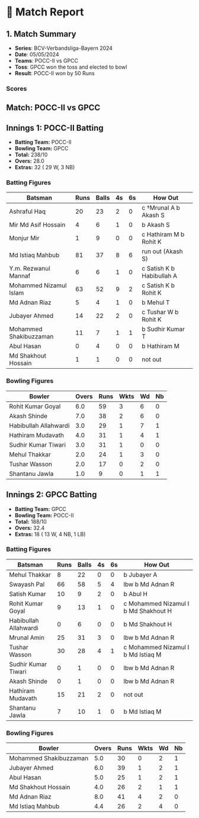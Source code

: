 # 🏏 Match Report

## 1. Match Summary

- **Series**: BCV-Verbandsliga-Bayern 2024  
- **Date**: 05/05/2024  
- **Teams**: POCC-II vs GPCC  
- **Toss**: GPCC won the toss and elected to bowl  
- **Result**: POCC-II won by 50 Runs  

### Scores
## Match: POCC-II vs GPCC

## Innings 1: POCC-II Batting

- **Batting Team:** POCC-II
- **Bowling Team:** GPCC
- **Total:** 238/10
- **Overs:** 28.0
- **Extras:** 32 ( 29 W, 3 NB)

### Batting Figures

| Batsman | Runs | Balls | 4s | 6s | How Out |
|---------|------|-------|----|----|---------|
| Ashraful Haq | 20 | 23 | 2 | 0 | c &#8224;Mrunal A b Akash S |
| Mir Md Asif Hossain | 4 | 6 | 1 | 0 | b Akash S |
| Monjur Mir | 1 | 9 | 0 | 0 | c Hathiram M b Rohit K |
| Md Istiaq Mahbub | 81 | 37 | 8 | 6 | run out (Akash S)  |
| Y.m. Rezwanul Mannaf | 6 | 6 | 1 | 0 | c Satish K b Habibullah A |
| Mohammed Nizamul Islam | 63 | 52 | 9 | 2 | c Satish K b Rohit K |
| Md Adnan Riaz | 5 | 4 | 1 | 0 | b Mehul T |
| Jubayer Ahmed | 14 | 22 | 2 | 0 | c Tushar W b Rohit K |
| Mohammed Shakibuzzaman | 11 | 7 | 1 | 1 | b Sudhir Kumar T |
| Abul Hasan | 0 | 4 | 0 | 0 | b Hathiram M |
| Md Shakhout Hossain | 1 | 1 | 0 | 0 | not out |

### Bowling Figures

| Bowler | Overs | Runs | Wkts | Wd | Nb |
|--------|-------|------|------|----|----|
| Rohit Kumar Goyal | 6.0 | 59 | 3 | 6 | 0 |
| Akash Shinde | 7.0 | 38 | 2 | 6 | 0 |
| Habibullah Allahwardi | 3.0 | 29 | 1 | 7 | 1 |
| Hathiram Mudavath | 4.0 | 31 | 1 | 4 | 1 |
| Sudhir Kumar Tiwari | 3.0 | 31 | 1 | 0 | 0 |
| Mehul Thakkar | 2.0 | 24 | 1 | 3 | 0 |
| Tushar Wasson | 2.0 | 17 | 0 | 2 | 0 |
| Shantanu Jawla | 1.0 | 9 | 0 | 1 | 1 |

## Innings 2: GPCC Batting

- **Batting Team:** GPCC
- **Bowling Team:** POCC-II
- **Total:** 188/10
- **Overs:** 32.4
- **Extras:** 18 ( 13 W, 4 NB, 1 LB)

### Batting Figures

| Batsman | Runs | Balls | 4s | 6s | How Out |
|---------|------|-------|----|----|---------|
| Mehul Thakkar | 8 | 22 | 0 | 0 | b Jubayer A |
| Swayash Pal | 66 | 58 | 5 | 4 | lbw b Md Adnan R |
| Satish Kumar | 10 | 9 | 2 | 0 | b Abul H |
| Rohit Kumar Goyal | 9 | 13 | 1 | 0 | c Mohammed Nizamul I b Md Shakhout H |
| Habibullah Allahwardi | 0 | 6 | 0 | 0 | b Md Shakhout H |
| Mrunal Amin | 25 | 31 | 3 | 0 | lbw b Md Adnan R |
| Tushar Wasson | 30 | 28 | 4 | 1 | c Mohammed Nizamul I b Md Istiaq M |
| Sudhir Kumar Tiwari | 0 | 1 | 0 | 0 | lbw b Md Adnan R |
| Akash Shinde | 0 | 1 | 0 | 0 | lbw b Md Adnan R |
| Hathiram Mudavath | 15 | 21 | 2 | 0 | not out |
| Shantanu Jawla | 7 | 10 | 1 | 0 | b Md Istiaq M |

### Bowling Figures

| Bowler | Overs | Runs | Wkts | Wd | Nb |
|--------|-------|------|------|----|----|
| Mohammed Shakibuzzaman | 5.0 | 30 | 0 | 2 | 1 |
| Jubayer Ahmed | 6.0 | 39 | 1 | 2 | 1 |
| Abul Hasan | 5.0 | 25 | 1 | 2 | 1 |
| Md Shakhout Hossain | 4.0 | 26 | 2 | 1 | 1 |
| Md Adnan Riaz | 8.0 | 41 | 4 | 2 | 0 |
| Md Istiaq Mahbub | 4.4 | 26 | 2 | 4 | 0 |
